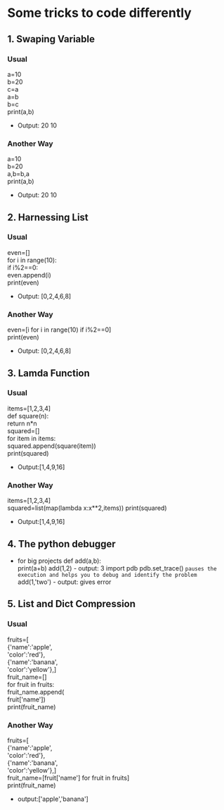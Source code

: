 # Some tricks to code differently
## 1. Swaping Variable
### Usual
a=10  
b=20  
c=a  
a=b  
b=c  
print(a,b)  
- Output: 20 10  
### Another Way
a=10  
b=20  
a,b=b,a  
print(a,b)  
- Output: 20 10
## 2. Harnessing List
### Usual
even=[]  
for i in range(10):  
  if i%2==0:  
      even.append(i)  
 print(even)  
 - Output: [0,2,4,6,8]
 ### Another Way
 even=[i for i in range(10)
        if i%2==0]  
 print(even)  
 - Output: [0,2,4,6,8]  
## 3. Lamda Function
### Usual
items=[1,2,3,4]  
def square(n):  
  return n*n  
squared=[]  
for item in items:  
  squared.append(square(item))  
print(squared)  
- Output:[1,4,9,16]
### Another Way
items=[1,2,3,4]  
squared=list(map(lambda x:x**2,items))
print(squared)
- Output:[1,4,9,16]
## 4. The python debugger
- for big projects
def add(a,b):  
  print(a+b)
add(1,2) - output: 3
import pdb
pdb.set_trace()
```pauses the execution and helps you to debug and identify the problem```
add(1,'two') - output: gives error
## 5. List and Dict Compression
### Usual
fruits=[  
         {'name':'apple',  
         'color':'red'},  
         {'name':'banana',  
         'color':'yellow'},]  
fruit_name=[]  
for fruit in fruits:  
  fruit_name.append(  
    fruit['name'])  
print(fruit_name)  
### Another Way
fruits=[  
         {'name':'apple',  
         'color':'red'},  
         {'name':'banana',  
         'color':'yellow'},]  
fruit_name=[fruit['name'] for fruit in fruits]  
print(fruit_name)  
- output:['apple','banana']  
